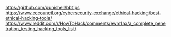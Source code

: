 
https://github.com/punishell/bbtips
https://www.eccouncil.org/cybersecurity-exchange/ethical-hacking/best-ethical-hacking-tools/
https://www.reddit.com/r/HowToHack/comments/ewm1ax/a_complete_penetration_testing_hacking_tools_list/

